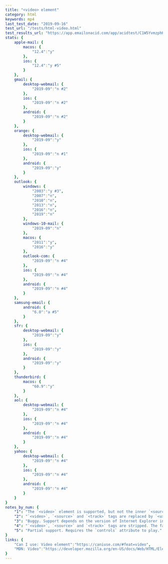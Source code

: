 ```yaml
---
title: "<video> element"
category: html
keywords: mp4
last_test_date: "2019-09-16"
test_url: "/tests/html-video.html"
test_results_url: "https://app.emailonacid.com/app/acidtest/C1W5YvmzphKLen2MeUNiYUoXRfk5w8WHKlhnXU7zWqJ7H/list"
stats: {
    apple-mail: {
        macos: {
            "12.4":"y"
        },
        ios: {
            "12.4":"y #5"
        }
    },
    gmail: {
        desktop-webmail: {
            "2019-09":"n #2"
        },
        ios: {
            "2019-09":"n #2"
        },
        android: {
            "2019-09":"n #2"
        }
    },
    orange: {
        desktop-webmail: {
            "2019-09":"y"
        },
        ios: {
            "2019-09":"n #1"
        },
        android: {
            "2019-09":"y"
        }
    },
    outlook: {
        windows: {
            "2003":"y #3",
            "2007":"n",
            "2010":"n",
            "2013":"n",
            "2016":"n",
            "2019":"n"
        },
        windows-10-mail: {
            "2019-09":"n"
        },
        macos: {
            "2011":"y",
            "2016":"y"
        },
        outlook-com: {
            "2019-09":"n #4"
        },
        ios: {
            "2019-09":"n #4"
        },
        android: {
            "2019-09":"n #4"
        }
    },
    samsung-email: {
        android: {
            "6.0":"a #5"
        }
    },
    sfr: {
        desktop-webmail: {
            "2019-09":"y"
        },
        ios: {
            "2019-09":"y"
        },
        android: {
            "2019-09":"y"
        }
    },
    thunderbird: {
        macos: {
            "60.9":"y"
        }
    },
    aol: {
        desktop-webmail: {
            "2019-09":"n #4"
        },
        ios: {
            "2019-09":"n #4"
        },
        android: {
            "2019-09":"n #4"
        }
    },
    yahoo: {
        desktop-webmail: {
            "2019-09":"n #4"
        },
        ios: {
            "2019-09":"n #4"
        },
        android: {
            "2019-09":"n #4"
        }
    }
}
notes_by_num: {
    "1": "The `<video>` element is supported, but not the inner `<source>` element so no video can play.",
    "2": "`<video>`, `<source>` and `<track>` tags are replaced by `<u></u>` tags.",
    "3": "Buggy. Support depends on the version of Internet Explorer installed.",
    "4": "`<video>`, `<source>` and `<track>` tags are stripped. The fallback content is shown instead.",
    "5": "Partial support. Requires the `controls` attribute to play."
}
links: {
    "Can I use: Video element":"https://caniuse.com/#feat=video",
    "MDN: Video":"https://developer.mozilla.org/en-US/docs/Web/HTML/Element/video"
}
---
```

